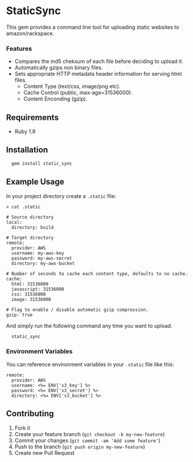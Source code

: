 # StaticSync

This gem provides a command line tool for uploading static websites to amazon/rackspace.

### Features

* Compares the md5 cheksum of each file before deciding to upload it.
* Automatically gzips non binary files.
* Sets appropriate HTTP metadata header information for serving html files.
    * Content Type (text/css, image/png etc).
    * Cache Control (public, max-age=31536000).
    * Content Enconding (gzip).

## Requirements

* Ruby 1.9

## Installation

```bash
  gem install static_sync
```

## Example Usage

In your project directory create a `.static` file:

```
> cat .static

# Source directory
local:
  directory: build

# Target directory
remote:
  provider: AWS
  username: my-aws-key
  password: my-aws-secret
  directory: my-aws-bucket

# Number of seconds to cache each content type, defaults to no cache.
cache:
  html: 31536000
  javascript: 31536000
  css: 31536000
  image: 31536000

# Flag to enable / disable automatic gzip compression.
gzip: true
```

And simply run the following command any time you want to upload.

```bash
  static_sync
```

### Environment Variables

You can reference environment variables in your `.static` file like this:

```
remote:
  provider: AWS
  username: <%= ENV['s3_key'] %>
  password: <%= ENV['s3_secret'] %>
  directory: <%= ENV['s3_bucket'] %>
```

## Contributing

1. Fork it
2. Create your feature branch (`git checkout -b my-new-feature`)
3. Commit your changes (`git commit -am 'Add some feature'`)
4. Push to the branch (`git push origin my-new-feature`)
5. Create new Pull Request
